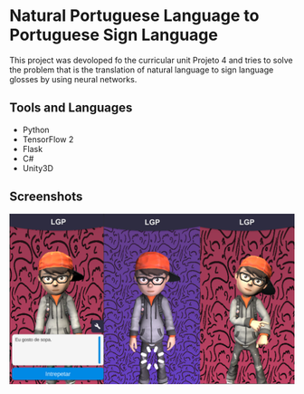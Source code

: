 # Natural Portuguese Language to Portuguese Sign Language

This project was devoloped fo the curricular unit Projeto 4 and tries to solve the problem that is the translation of natural language to sign language glosses by using neural networks.

## Tools and Languages
* Python
* TensorFlow 2
* Flask
* C#
* Unity3D

## Screenshots
![s1](https://raw.githubusercontent.com/palexandrefernandes/P4-PT2LGP/master/images/s1.png)
